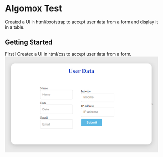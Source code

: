 
# Algomox Test

Created a UI in html/bootstrap to accept user data from a form and
display it in a table.




## Getting Started

First I Created a UI in html/css to accept user data from a form.
![](images/01.png)
